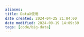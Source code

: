 ```yaml
---
aliases: 
title: DataX使用
date created: 2024-04-25 21:04:00
date modified: 2024-09-19 14:09:39
tags: [code/big-data]
---
```

